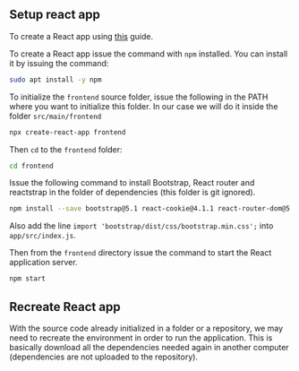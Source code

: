 ## Setup react app

To create a React app using [this](https://www.baeldung.com/spring-boot-react-crud) guide.

To create a React app issue the command with `npm` installed. You can install it by issuing the command:
```bash
sudo apt install -y npm
```

To initialize the `frontend` source folder, issue the following in the PATH where you want to initialize this folder. In 
our case we will do it inside the folder `src/main/frontend`

```bash
npx create-react-app frontend
```

Then `cd` to the `frontend` folder:

```bash
cd frontend
```

Issue the following command to install Bootstrap, React router and reactstrap in the folder of dependencies (this folder
is git ignored).
```bash
npm install --save bootstrap@5.1 react-cookie@4.1.1 react-router-dom@5.3.0 reactstrap@8.10.0
```

Also add the line `import 'bootstrap/dist/css/bootstrap.min.css';` into `app/src/index.js`.

Then from the `frontend` directory issue the command to start the React application server.
```bash 
npm start
```


## Recreate React app
With the source code already initialized in a folder or a repository, we may need to recreate the environment in order 
to run the application. This is basically download all the dependencies needed again in another computer (dependencies
are not uploaded to the repository).


